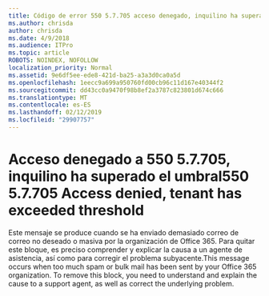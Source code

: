 ```yaml
---
title: Código de error 550 5.7.705 acceso denegado, inquilino ha superado el umbral
ms.author: chrisda
author: chrisda
ms.date: 4/9/2018
ms.audience: ITPro
ms.topic: article
ROBOTS: NOINDEX, NOFOLLOW
localization_priority: Normal
ms.assetid: 9e6df5ee-ede8-421d-ba25-a3a3d0ca0a5d
ms.openlocfilehash: 1eecc9a699a950760fd00cb96c11d167e40344f2
ms.sourcegitcommit: dd43cc0a9470f98b8ef2a3787c823801d674c666
ms.translationtype: MT
ms.contentlocale: es-ES
ms.lasthandoff: 02/12/2019
ms.locfileid: "29907757"
---
```

# <a name="550-57705-access-denied-tenant-has-exceeded-threshold"></a><span data-ttu-id="0feab-102">Acceso denegado a 550 5.7.705, inquilino ha superado el umbral</span><span class="sxs-lookup"><span data-stu-id="0feab-102">550 5.7.705 Access denied, tenant has exceeded threshold</span></span>

<span data-ttu-id="0feab-p101">Este mensaje se produce cuando se ha enviado demasiado correo de correo no deseado o masiva por la organización de Office 365. Para quitar este bloque, es preciso comprender y explicar la causa a un agente de asistencia, así como para corregir el problema subyacente.</span><span class="sxs-lookup"><span data-stu-id="0feab-p101">This message occurs when too much spam or bulk mail has been sent by your Office 365 organization. To remove this block, you need to understand and explain the cause to a support agent, as well as correct the underlying problem.</span></span>
  

